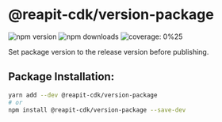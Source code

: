 # @reapit-cdk/version-package


![npm version](https://img.shields.io/npm/v/@reapit-cdk/version-package)
![npm downloads](https://img.shields.io/npm/dm/@reapit-cdk/version-package)
![coverage: 0%25](https://img.shields.io/badge/coverage-0%25-red)

Set package version to the release version before publishing.

## Package Installation:

```sh
yarn add --dev @reapit-cdk/version-package
# or
npm install @reapit-cdk/version-package --save-dev
```